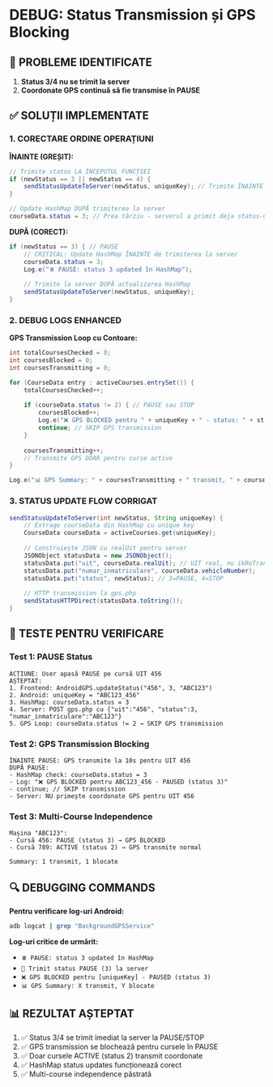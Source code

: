 # DEBUG: Status Transmission și GPS Blocking

## 🔧 PROBLEME IDENTIFICATE

1. **Status 3/4 nu se trimit la server**
2. **Coordonate GPS continuă să fie transmise în PAUSE**

## ✅ SOLUȚII IMPLEMENTATE

### 1. CORECTARE ORDINE OPERAȚIUNI

**ÎNAINTE (GREȘIT):**
```java
// Trimite status LA ÎNCEPUTUL FUNCȚIEI
if (newStatus == 3 || newStatus == 4) {
    sendStatusUpdateToServer(newStatus, uniqueKey); // Trimite ÎNAINTE de update HashMap
}

// Update HashMap DUPĂ trimiterea la server
courseData.status = 3; // Prea târziu - serverul a primit deja status-ul vechi
```

**DUPĂ (CORECT):**
```java
if (newStatus == 3) { // PAUSE
    // CRITICAL: Update HashMap ÎNAINTE de trimiterea la server
    courseData.status = 3;
    Log.e("⏸️ PAUSE: status 3 updated în HashMap");
    
    // Trimite la server DUPĂ actualizarea HashMap
    sendStatusUpdateToServer(newStatus, uniqueKey);
}
```

### 2. DEBUG LOGS ENHANCED

**GPS Transmission Loop cu Contoare:**
```java
int totalCoursesChecked = 0;
int coursesBlocked = 0; 
int coursesTransmitting = 0;

for (CourseData entry : activeCourses.entrySet()) {
    totalCoursesChecked++;
    
    if (courseData.status != 2) { // PAUSE sau STOP
        coursesBlocked++;
        Log.e("❌ GPS BLOCKED pentru " + uniqueKey + " - status: " + status);
        continue; // SKIP GPS transmission
    }
    
    coursesTransmitting++;
    // Transmite GPS DOAR pentru curse active
}

Log.e("📊 GPS Summary: " + coursesTransmitting + " transmit, " + coursesBlocked + " blocate");
```

### 3. STATUS UPDATE FLOW CORRIGAT

```java
sendStatusUpdateToServer(int newStatus, String uniqueKey) {
    // Extrage courseData din HashMap cu unique key
    CourseData courseData = activeCourses.get(uniqueKey);
    
    // Construiește JSON cu realUit pentru server
    JSONObject statusData = new JSONObject();
    statusData.put("uit", courseData.realUit); // UIT real, nu ikRoTrans
    statusData.put("numar_inmatriculare", courseData.vehicleNumber);
    statusData.put("status", newStatus); // 3=PAUSE, 4=STOP
    
    // HTTP transmission la gps.php
    sendStatusHTTPDirect(statusData.toString());
}
```

## 🧪 TESTE PENTRU VERIFICARE

### Test 1: PAUSE Status
```
ACȚIUNE: User apasă PAUSE pe cursă UIT 456
AȘTEPTAT:
1. Frontend: AndroidGPS.updateStatus("456", 3, "ABC123")
2. Android: uniqueKey = "ABC123_456"
3. HashMap: courseData.status = 3
4. Server: POST gps.php cu {"uit":"456", "status":3, "numar_inmatriculare":"ABC123"}
5. GPS Loop: courseData.status != 2 → SKIP GPS transmission
```

### Test 2: GPS Transmission Blocking
```
ÎNAINTE PAUSE: GPS transmite la 10s pentru UIT 456
DUPĂ PAUSE: 
- HashMap check: courseData.status = 3
- Log: "❌ GPS BLOCKED pentru ABC123_456 - PAUSED (status 3)"
- continue; // SKIP transmission
- Server: NU primește coordonate GPS pentru UIT 456
```

### Test 3: Multi-Course Independence
```
Mașina "ABC123":
- Cursă 456: PAUSE (status 3) → GPS BLOCKED
- Cursă 789: ACTIVE (status 2) → GPS transmite normal

Summary: 1 transmit, 1 blocate
```

## 🔍 DEBUGGING COMMANDS

**Pentru verificare log-uri Android:**
```bash
adb logcat | grep "BackgroundGPSService"
```

**Log-uri critice de urmărit:**
- `⏸️ PAUSE: status 3 updated în HashMap`
- `🔄 Trimit status PAUSE (3) la server`
- `❌ GPS BLOCKED pentru [uniqueKey] - PAUSED (status 3)`
- `📊 GPS Summary: X transmit, Y blocate`

## 📊 REZULTAT AȘTEPTAT

1. ✅ Status 3/4 se trimit imediat la server la PAUSE/STOP
2. ✅ GPS transmission se blochează pentru cursele în PAUSE
3. ✅ Doar cursele ACTIVE (status 2) transmit coordonate
4. ✅ HashMap status updates funcționează corect
5. ✅ Multi-course independence păstrată